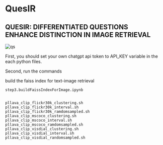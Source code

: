# QuesIR

## QUESIR: DIFFERENTIATED QUESTIONS ENHANCE DISTINCTION IN IMAGE RETRIEVAL

![qs](https://github.com/user-attachments/assets/d569d6b7-93c5-4e60-a098-29399fbc2581)


First, you should set your own chatgpt api token to API_KEY variable in the each python files.

Second, run the commands

build the faiss index for text-image retrieval
```shell
step3.buildFaissIndexForImage.ipynb
```

```shell

pllava_clip_flickr30k_clustering.sh
pllava_clip_flickr30k_interval.sh
pllava_clip_flickr30k_ramdomsampled.sh
pllava_clip_mscoco_clustering.sh
pllava_clip_mscoco_interval.sh
pllava_clip_mscoco_ramdomsampled.sh
pllava_clip_visdial_clustering.sh
pllava_clip_visdial_interval.sh
pllava_clip_visdial_randomsampled.sh

```
